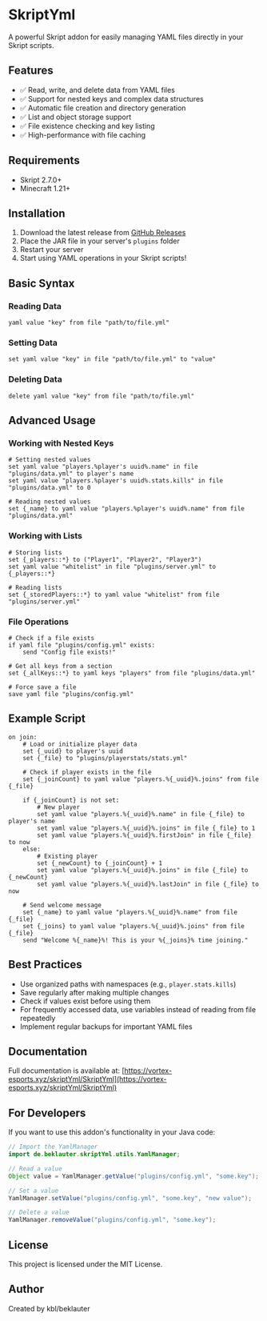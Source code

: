 # SkriptYml

A powerful Skript addon for easily managing YAML files directly in your Skript scripts.

## Features

- ✅ Read, write, and delete data from YAML files
- ✅ Support for nested keys and complex data structures
- ✅ Automatic file creation and directory generation
- ✅ List and object storage support
- ✅ File existence checking and key listing
- ✅ High-performance with file caching

## Requirements

- Skript 2.7.0+
- Minecraft 1.21+

## Installation

1. Download the latest release from [GitHub Releases](https://github.com/beklauter/skript-yml/releases)
2. Place the JAR file in your server's `plugins` folder
3. Restart your server
4. Start using YAML operations in your Skript scripts!

## Basic Syntax

### Reading Data

```
yaml value "key" from file "path/to/file.yml"
```

### Setting Data

```
set yaml value "key" in file "path/to/file.yml" to "value"
```

### Deleting Data

```
delete yaml value "key" from file "path/to/file.yml"
```

## Advanced Usage

### Working with Nested Keys

```
# Setting nested values
set yaml value "players.%player's uuid%.name" in file "plugins/data.yml" to player's name
set yaml value "players.%player's uuid%.stats.kills" in file "plugins/data.yml" to 0

# Reading nested values
set {_name} to yaml value "players.%player's uuid%.name" from file "plugins/data.yml"
```

### Working with Lists

```
# Storing lists
set {_players::*} to ("Player1", "Player2", "Player3")
set yaml value "whitelist" in file "plugins/server.yml" to {_players::*}

# Reading lists
set {_storedPlayers::*} to yaml value "whitelist" from file "plugins/server.yml"
```

### File Operations

```
# Check if a file exists
if yaml file "plugins/config.yml" exists:
    send "Config file exists!"

# Get all keys from a section
set {_allKeys::*} to yaml keys "players" from file "plugins/data.yml"

# Force save a file
save yaml file "plugins/config.yml"
```

## Example Script

```
on join:
    # Load or initialize player data
    set {_uuid} to player's uuid
    set {_file} to "plugins/playerstats/stats.yml"

    # Check if player exists in the file
    set {_joinCount} to yaml value "players.%{_uuid}%.joins" from file {_file}

    if {_joinCount} is not set:
        # New player
        set yaml value "players.%{_uuid}%.name" in file {_file} to player's name
        set yaml value "players.%{_uuid}%.joins" in file {_file} to 1
        set yaml value "players.%{_uuid}%.firstJoin" in file {_file} to now
    else:
        # Existing player
        set {_newCount} to {_joinCount} + 1
        set yaml value "players.%{_uuid}%.joins" in file {_file} to {_newCount}
        set yaml value "players.%{_uuid}%.lastJoin" in file {_file} to now

    # Send welcome message
    set {_name} to yaml value "players.%{_uuid}%.name" from file {_file}
    set {_joins} to yaml value "players.%{_uuid}%.joins" from file {_file}
    send "Welcome %{_name}%! This is your %{_joins}% time joining."
```

## Best Practices

- Use organized paths with namespaces (e.g., `player.stats.kills`)
- Save regularly after making multiple changes
- Check if values exist before using them
- For frequently accessed data, use variables instead of reading from file repeatedly
- Implement regular backups for important YAML files

## Documentation

Full documentation is available at: [https://vortex-esports.xyz/skriptYml/SkriptYml](https://vortex-esports.xyz/skriptYml/SkriptYml)

## For Developers

If you want to use this addon's functionality in your Java code:

```java
// Import the YamlManager
import de.beklauter.skriptYml.utils.YamlManager;

// Read a value
Object value = YamlManager.getValue("plugins/config.yml", "some.key");

// Set a value
YamlManager.setValue("plugins/config.yml", "some.key", "new value");

// Delete a value
YamlManager.removeValue("plugins/config.yml", "some.key");
```

## License

This project is licensed under the MIT License.

## Author

Created by kbl/beklauter